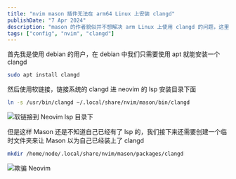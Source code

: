 ```yaml
---
title: "nvim mason 插件无法在 arm64 Linux 上安装 clangd"
publishDate: "7 Apr 2024"
description: "mason 的作者貌似并不想解决 arm Linux 上使用 clangd 的问题，这里给出一个解决方案"
tags: ["config", "nvim", "clangd"]
---
```


首先我是使用 debian 的用户，在 debian 中我们只需要使用 apt 就能安装一个 clangd

```bash
sudo apt install clangd
```

然后使用软链接，链接系统的 clangd 进 neovim 的 lsp 安装目录下面

```bash
ln -s /usr/bin/clangd ~/.local/share/nvim/mason/bin/clangd
```

![软链接到 Neovim lsp 目录下](https://picture-1303128679.cos.ap-shanghai.myqcloud.com/uPic/dTI78A.png)

但是这样 Mason 还是不知道自己已经有了 lsp 的，我们接下来还需要创建一个临时文件夹来让 Mason 以为自己已经装上了 clangd

```bash
mkdir /home/node/.local/share/nvim/mason/packages/clangd
```

![欺骗 Neovim](https://picture-1303128679.cos.ap-shanghai.myqcloud.com/uPic/mBX8A9.png)
